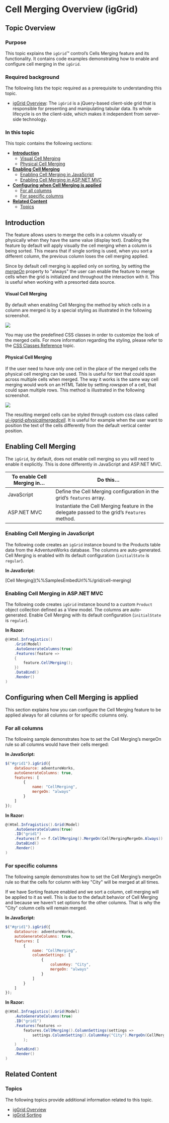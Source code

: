 ﻿<!--
|metadata|
{
    "fileName": "iggrid-cellmerging-overview",
    "controlName": "igGrid",
    "tags": ["Grids","Grouping","Styling"]
}
|metadata|
-->

# Cell Merging Overview (igGrid)

## Topic Overview

### Purpose

This topic explains the `igGrid`™ control’s Cells Merging feature and its functionality. It contains code examples demonstrating how to enable and configure cell merging in the `igGrid`.

### Required background

The following lists the topic required as a prerequisite to understanding this topic.

- [igGrid Overview](igGrid-Overview.html): The `igGrid` is a jQuery-based client-side grid that is responsible for presenting and manipulating tabular data. Its whole lifecycle is on the client-side, which makes it independent from server-side technology.

### In this topic

This topic contains the following sections:

-   [**Introduction**](#introduction)
    -   [Visual Cell Merging](#intro-visual)
    -   [Physical Cell Merging](#intro-physical)
-   [**Enabling Cell Merging**](#enabling)
    -   [Enabling Cell Merging in JavaScript](#enabling-js)
    -   [Enabling Cell Merging in ASP.NET MVC](#enabling-mvc)
-   [**Configuring when Cell Merging is applied**](#mergeOn)
    -   [For all columns](#mergeOn-all)
    -   [For specific columns](#mergeOn-column)
-   [**Related Content**](#related-content)
    -   [Topics](#topics)


## <a id="introduction"></a> Introduction

The feature allows users to merge the cells in a column visually or physically when they have the same value (display text). Enabling the feature by default will apply visually the cell merging when a column is being sorted. This means that if single sorting is used, when you sort a different column, the previous column loses the cell merging applied.

Since by default cell merging is applied only on sorting, by setting the [*mergeOn*](%%jQueryApiUrl%%/ui.iggridcellmerging#options:mergeOn) property to "always" the user can enable the feature to merge cells when the grid is initialized and throughout the interaction with it. This is useful when working with a presorted data source.

#### <a id="intro-visual"></a> Visual Cell Merging

By default when enabling Cell Merging the method by which cells in a column are merged is by a special styling as illustrated in the following screenshot.

![](images/igGrid_CellMerging_Visual.jpg)


You may use the predefined CSS classes in order to customize the look of the merged cells. For more information regarding the styling, please refer to the [CSS Classes Reference](%%jQueryApiUrl%%/ui.iggridcellmerging#theming) topic.


#### <a id="intro-physical"></a> Physical Cell Merging

If the user need to have only one cell in the place of the merged cells the physical cell merging can be used. This is useful for text that could span across multiple cells when merged. The way it works is the same way cell merging would work on an HTML Table by setting *rowspan* of a cell, that could span multiple rows. This method is illustrated in the following screenshot.

![](images/igGrid_CellMerging_Physical.jpg)

The resulting merged cells can be styled through custom css class called [*ui-iggrid-physicalmergedcell*](%%jQueryApiUrl%%/ui.iggridcellmerging#theming:ui-iggrid-physicalmergedcell). It is useful for example when the user want to position the text of the cells differently from the default vertical center position.

## <a id="enabling"></a> Enabling Cell Merging

The `igGrid`, by default, does not enable cell merging so you will need to enable it explicitly. This is done differently in JavaScript and ASP.NET MVC.

To enable Cell Merging in… | Do this…
---------------------------|---------
JavaScript | Define the Cell Merging configuration in the grid’s `features` array.
ASP.NET MVC | Instantiate the Cell Merging feature in the delegate passed to the grid’s `Features` method.

### <a id="enabling-js"></a> Enabling Cell Merging in JavaScript

The following code creates an `igGrid` instance bound to the Products table data from the AdventureWorks database. The columns are auto-generated. Cell Merging is enabled with its default configuration (`initialState` is `regular`).

**In JavaScript:**

<div class="embed-sample">
   [Cell Merging](%%SamplesEmbedUrl%%/grid/cell-merging)
</div>


### <a id="enabling-mvc"></a> Enabling Cell Merging in ASP.NET MVC

The following code creates `igGrid` instance bound to a custom `Product` object collection defined as a View model. The columns are auto-generated. Enable Cell Merging with its default configuration (`initialState` is `regular`).

**In Razor:**

```csharp
@(Html.Infragistics()
    .Grid(Model)
    .AutoGenerateColumns(true)
    .Features(feature =>
    {
        feature.CellMerging();
    })
    .DataBind()
    .Render()
)
```



## <a id="mergeOn"></a> Configuring when Cell Merging is applied

This section explains how you can configure the Cell Merging feature to be applied always for all columns or for specific columns only.

### <a id="mergeOn-all"></a> For all columns

The following sample demonstrates how to set the Cell Merging’s mergeOn rule so all columns would have their cells merged:

**In JavaScript:**

```js
$("#grid1").igGrid({
    dataSource: adventureWorks,
    autoGenerateColumns: true,
    features: [
        {
            name: "CellMerging",
            mergeOn: "always"
        }
    ]
});
```

**In Razor:**

```csharp
@(Html.Infragistics().Grid(Model)
    .AutoGenerateColumns(true)
    .ID("grid1")
    .Features(f => f.CellMerging().MergeOn(CellMergingMergeOn.Always))
    .DataBind()
    .Render()
)
```

### <a id="mergeOn-all"></a> For specific columns

The following sample demonstrates how to set the Cell Merging’s mergeOn rule so that the cells for column with key "City" will be merged at all times. 

If we have Sorting feature enabled and we sort a column, cell merging will be applied to it as well. This is due to the default behavior of Cell Merging and because we haven't set options for the other columns. That is why the "City" column cells will remain merged.

**In JavaScript:**

```js
$("#grid1").igGrid({
    dataSource: adventureWorks,
    autoGenerateColumns: true,
    features: [
        {
            name: "CellMerging",
            columnSettings: [
                {
                    columnKey: "City",
                    mergeOn: "always"
                }
            ]
        }
    ]
});
```

**In Razor:**

```csharp
@(Html.Infragistics().Grid(Model)
    .AutoGenerateColumns(true)
    .ID("grid1")
    .Features(features => 
        features.CellMerging().ColumnSettings(settings =>
            settings.ColumnSetting().ColumnKey("City").MergeOn(CellMergingMergeOn.Always)
        );
    )
    .DataBind()
    .Render()
)
```

## <a id="related-content"></a> Related Content

### <a id="topics"></a> Topics

The following topics provide additional information related to this topic.

- [igGrid Overview](igGrid-Overview.html)
- [igGrid Sorting](igGrid_Sorting_Overview.html)
